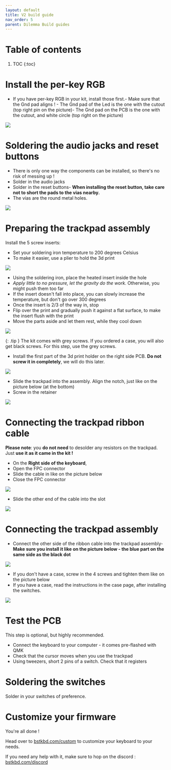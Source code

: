 ```yaml
---
layout: default
title: V2 build guide
nav_order: 5
parent: Dilemma Build guides
---
```


# Table of contents

1. TOC
{:toc}

# Install the per-key RGB

-   If you have per-key RGB in your kit, install those first.-   Make sure that the Gnd pad aligns ! -   The Gnd pad of the Led is the one with the cutout (top right pin on the picture)-   The Gnd pad on the PCB is the one with the cutout, and white circle (top right on the picture)

![](../assets/pics/guides/dilemmav2/1.jpg)

# Soldering the audio jacks and reset buttons

- There is only one way the components can be installed, so there's no risk of messing up !
- Solder in the audio jacks
- Solder in the reset buttons-   **When installing the reset button, take care not to short the pads to the vias nearby.** 
- The vias are the round metal holes.

![](assets/../../assets/pics/guides/dilemmav2/2.jpg)

# Preparing the trackpad assembly

Install the 5 screw inserts:

- Set your soldering iron temperature to 200 degrees Celsius
- To make it easier, use a plier to hold the 3d print
 
![](assets/../../assets/pics/guides/dilemmav2/3.jpg)

-   Using the soldering iron, place the heated insert inside the hole
-   *Apply little to no pressure, let the gravity do the work*. Otherwise, you might push them too far
-   If the insert doesn't fall into place, you can slowly increase the temperature, but don't go over 300 degrees
-   Once the insert is 2/3 of the way in, stop
-   Flip over the print and gradually push it against a flat surface, to make the insert flush with the print
-   Move the parts aside and let them rest, while they cool down

![](../assets/pics/guides/dilemmav2/4.jpg)

{: .tip }
The kit comes with grey screws. If you ordered a case, you will also get black screws. For this step, use the grey screws. 

-   Install the first part of the 3d print holder on the right side PCB. **Do not screw it in completely**, we will do this later.

![](../assets/pics/guides/dilemmav2/5.jpg)

-   Slide the trackpad into the assembly. Align the notch, just like on the picture below (at the bottom)
-   Screw in the retainer

![](../assets/pics/guides/dilemmav2/6.jpg)

# Connecting the trackpad ribbon cable

**Please note**: you **do not need** to desolder any resistors on the trackpad. Just **use it as it came in the kit !**

-   On the **Right side of the keyboard**,
-   Open the FPC connector
-   Slide the cable in like on the picture below
-   Close the FPC connector

![](../assets/pics/guides/dilemmav2/7.jpg)

-   Slide the other end of the cable into the slot

![](../assets/pics/guides/dilemmav2/8.jpg)

# Connecting the trackpad assembly

-   Connect the other side of the ribbon cable into the trackpad assembly-   **Make sure you install it like on the picture below - the blue part on the same side as the black dot**

![](../assets/pics/guides/dilemmav2/9.jpg)

- If you don't have a case, screw in the 4 screws and tighten them like on the picture below
- If you have a case, read the instructions in the case page, after installing the switches.

![](../assets/pics/guides/dilemmav2/10.jpg)

# Test the PCB

This step is optional, but highly recommended.

- Connect the keyboard to your computer - it comes pre-flashed with QMK
- Check that the cursor moves when you use the trackpad
- Using tweezers, short 2 pins of a switch. Check that it registers

# Soldering the switches

Solder in your switches of preference.

# Customize your firmware

You're all done !

Head over to [bstkbd.com/custom](https://bstkbd.com/custom) to customize your keyboard to your needs.

If you need any help with it, make sure to hop on the discord : [bstkbd.com/discord](https://www.bstkbd.com/discord)
